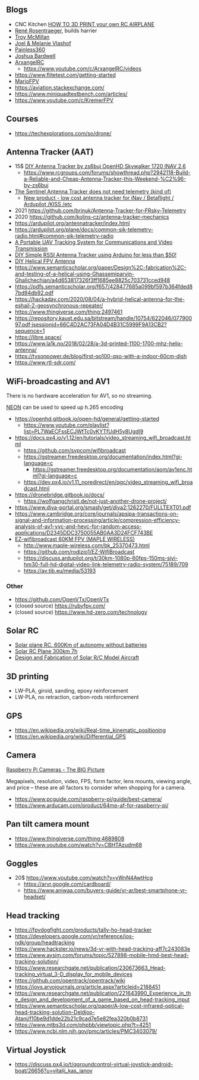 ## Blogs

- CNC Kitchen [HOW TO 3D PRINT your own RC AIRPLANE](https://www.youtube.com/watch?v=Ztygn--BsjI&list=PLEOQTmIWJ_rnHDVqxPP-GQNJ1UcQ-eF2q&index=7)
- [René Rosentraeger](https://www.youtube.com/channel/UCj6O_mJ5G0JiGLTJUemIO_A), builds harrier
- [Troy McMillan](https://www.youtube.com/c/TroyMcMillan/playlists)
- [Joel & Melanie Vlashof](https://www.youtube.com/c/JoelMelanieVlashof/playlists)
- [Painless360](https://www.youtube.com/c/Painless360/playlists)
- [Joshua Bardwell](https://www.youtube.com/c/JoshuaBardwell)
- [ArxangelRC](https://www.youtube.com/c/ArxangelRC/playlists)
  - https://www.youtube.com/c/ArxangelRC/videos
- https://www.flitetest.com/getting-started
- [MarioFPV](https://www.youtube.com/channel/UCX2UiZjg485tDoq_Yl4Pysw/videos)
- https://aviation.stackexchange.com/
- https://www.miniquadtestbench.com/articles/
- https://www.youtube.com/c/KremerFPV

## Courses

- https://techexplorations.com/so/drone/

## Antenna Tracker (AAT)

- 15$ [DIY Antenna Tracker by zs6buj OpenHD Skywalker 1720 INAV 2.6](https://www.youtube.com/watch?v=lrymGzePcmE)
  - https://www.rcgroups.com/forums/showthread.php?2942118-Build-a-Reliable-and-Cheap-Antenna-Tracker-this-Weekend-%C2%96-by-zs6buj
- [The Sentinel Antenna Tracker does not need telemetry (kind of)](https://www.youtube.com/watch?v=GbPk39z_-e8)
  - [New product - low cost antenna tracker for iNav / Betaflight / Ardupilot /KISS /etc](https://www.rcgroups.com/forums/showthread.php?3815901-New-product-low-cost-antenna-tracker-for-iNav-Betaflight-Ardupilot-KISS-etc)
- 2021 https://github.com/brinuk/Antenna-Tracker-for-FRsky-Telemetry
- 2020 https://github.com/kolins-cz/antenna-tracker-mechanics
- https://ardupilot.org/antennatracker/index.html
- https://ardupilot.org/plane/docs/common-sik-telemetry-radio.html#common-sik-telemetry-radio
- [A Portable UAV Tracking System for Communications and Video Transmission](https://www.researchgate.net/publication/339662008_A_Portable_UAV_Tracking_System_for_Communications_and_Video_Transmission)
- [DIY Simple RSSI Antenna Tracker using Arduino for less than $50!](https://www.youtube.com/watch?v=GGtqUXKE-ro)
- [DIY Helical FPV Antenna](https://www.youtube.com/watch?v=fS7MKYkKN-A)
- https://www.semanticscholar.org/paper/Design%2C-fabrication%2C-and-testing-of-a-helical-using-Ghassemiparvin-Ghalichechian/a4d653817326f3ff1685ee8825c703731cced948
- https://pdfs.semanticscholar.org/f657/428477685a099bf597b364fded87bd94db92.pdf
- https://hackaday.com/2020/08/04/a-hybrid-helical-antenna-for-the-eshail-2-geosynchronous-repeater/
- https://www.thingiverse.com/thing:2497461
- https://repository.kaust.edu.sa/bitstream/handle/10754/622046/07790097.pdf;jsessionid=66C4D2AC73FA04D4B31C5999F9A13CB2?sequence=1
- https://libre.space/
- https://www.la1k.no/2018/02/28/a-3d-printed-1100-1700-mhz-helix-antenna/
- https://tysonpower.de/blog/first-qo100-qso-with-a-indoor-60cm-dish
- https://www.rtl-sdr.com/

## WiFi-broadcasting and AV1

There is no hardware acceleration for AV1, so no streaming.

[NEON](https://tttapa.github.io/Pages/Raspberry-Pi/NEON/index.html) can be used to speed up h.265 encoding

- https://openhd.gitbook.io/open-hd/general/getting-started
  - https://www.youtube.com/playlist?list=PL7WaECFssECJWfTc0vKYTfUdH5y8UgdI9
- https://docs.px4.io/v1.12/en/tutorials/video_streaming_wifi_broadcast.html
  - https://github.com/svpcom/wifibroadcast
  - https://gstreamer.freedesktop.org/documentation/index.html?gi-language=c
    - https://gstreamer.freedesktop.org/documentation/aom/av1enc.html?gi-language=c
  - https://dev.px4.io/v1.11_noredirect/en/qgc/video_streaming_wifi_broadcast.html
- https://dronebridge.gitbook.io/docs/
  - https://wolfgangchristl.de/not-just-another-drone-project/
- https://www.diva-portal.org/smash/get/diva2:1262270/FULLTEXT01.pdf
- https://www.cambridge.org/core/journals/apsipa-transactions-on-signal-and-information-processing/article/compression-efficiency-analysis-of-av1-vvc-and-hevc-for-random-access-applications/D2345DDC3750055AB0AA3D24FCF743BE
- [EZ-wifibroadcast 60KM FPV (MAPLE WIRELESS)](https://www.youtube.com/watch?v=bcYOgW3WmS4)
  - http://www.maple-wireless.com/bk_25370473.html
  - https://github.com/rodizio1/EZ-WifiBroadcast
  - https://discuss.ardupilot.org/t/30km-1080p-60fps-150ms-siyi-hm30-full-hd-digital-video-link-telemetry-radio-system/75189/709
  - https://av.tib.eu/media/53193

### Other

- https://github.com/OpenVTx/OpenVTx
- (closed source) https://rubyfpv.com/
- (closed source) https://www.hd-zero.com/technology

## Solar RC

- [Solar plane RC. 600Km of autonomy without batteries](https://www.youtube.com/watch?v=nk2-mRIhF0Q)
- [Solar RC Plane 300km 7h](https://discuss.ardupilot.org/t/solar-rc-plane-300km-7h/60981)
- [Design and Fabrication of Solar R/C Model Aircraft](https://www.ijmer.com/papers/Vol3_Issue2/AZ32752758.pdf)

## 3D printing

- LW-PLA, giroid, sanding, epoxy reinforcement
- LW-PLA, no retraction, carbon-rods reinforcement

## GPS

- https://en.wikipedia.org/wiki/Real-time_kinematic_positioning
- https://en.wikipedia.org/wiki/Differential_GPS

## Camera

[Raspberry Pi Cameras - The BIG Picture](https://www.youtube.com/watch?v=MVgr302PNwY)

Megapixels, resolution, video, FPS, form factor, lens mounts, viewing angle, and price – these are all factors to consider when shopping for a camera.

- https://www.pcguide.com/raspberry-pi/guide/best-camera/
- https://www.arducam.com/product/64mp-af-for-raspberry-pi/

## Pan tilt camera mount

- https://www.thingiverse.com/thing:4689808
- https://www.youtube.com/watch?v=CBHTAzudm68

## Goggles

- 20$ https://www.youtube.com/watch?v=yWnN4AwtHcg
  - https://arvr.google.com/cardboard/
  - https://www.aniwaa.com/buyers-guide/vr-ar/best-smartphone-vr-headset/

## Head tracking

- https://fpvdogfight.com/products/tally-ho-head-tracker
- https://developers.google.com/vr/reference/ios-ndk/group/headtracking
- https://www.hackster.io/news/3d-vr-with-head-tracking-aff7c243083e
- https://www.avsim.com/forums/topic/527898-mobile-hmd-best-head-tracking-solution/
- https://www.researchgate.net/publication/230673663_Head-tracking_virtual_3-D_display_for_mobile_devices
- https://github.com/opentrack/opentrack/wiki
- https://iovs.arvojournals.org/article.aspx?articleid=2188451
- https://www.researchgate.net/publication/221643990_Experience_in_the_design_and_development_of_a_game_based_on_head-tracking_input
- https://www.semanticscholar.org/paper/A-low-cost-infrared-optical-head-tracking-solution-Deldjoo-Atani/f10be9d1dde22b21c9cad7e5e82fea320b0b8731
- https://www.mtbs3d.com/phpbb/viewtopic.php?t=4251
- https://www.ncbi.nlm.nih.gov/pmc/articles/PMC3403079/

## Virtual Joystick

- https://discuss.px4.io/t/qgroundcontrol-virtual-joystick-android-boat/26656?u=vitalij_kas_janov

